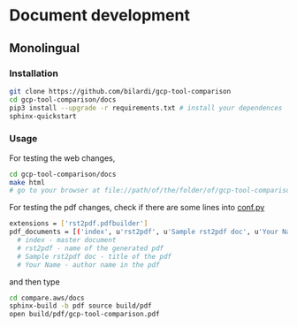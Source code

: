 # Document development

## Monolingual

### Installation

```sh
git clone https://github.com/bilardi/gcp-tool-comparison
cd gcp-tool-comparison/docs
pip3 install --upgrade -r requirements.txt # install your dependences
sphinx-quickstart
```

### Usage

For testing the web changes,

```sh
cd gcp-tool-comparison/docs
make html
# go to your browser at file://path/of/the/folder/of/gcp-tool-comparison/docs/build/html/index.html
```

For testing the pdf changes, check if there are some lines into [conf.py](https://github.com/bilardi/gcp-tool-comparison/blob/master/docs/source/conf.py)

```sh
extensions = ['rst2pdf.pdfbuilder']
pdf_documents = [('index', u'rst2pdf', u'Sample rst2pdf doc', u'Your Name'),]
  # index - master document
  # rst2pdf - name of the generated pdf
  # Sample rst2pdf doc - title of the pdf
  # Your Name - author name in the pdf
```

and then type

```sh
cd compare.aws/docs
sphinx-build -b pdf source build/pdf
open build/pdf/gcp-tool-comparison.pdf
```
